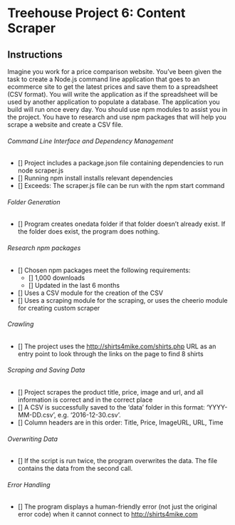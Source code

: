 # Treehouse Project 6: Content Scraper

## Instructions

Imagine you work for a price comparison website. You’ve been given the task to create a Node.js command line application that goes to an ecommerce site to get the latest prices and save them to a spreadsheet (CSV format). You will write the application as if the spreadsheet will be used by another application to populate a database. The application you build will run once every day. You should use npm modules to assist you in the project. You have to research and use npm packages that will help you scrape a website and create a CSV file.

###### Command Line Interface and Dependency Management

- [] Project includes a package.json file containing dependencies to run node scraper.js
- [] Running npm install installs relevant dependencies
- [] Exceeds: The scraper.js file can be run with the npm start command

###### Folder Generation

- [] Program creates onedata folder if that folder doesn’t already exist. If the folder does exist, the program does nothing.

###### Research npm packages

- [] Chosen npm packages meet the following requirements:
  - [] 1,000 downloads
  - [] Updated in the last 6 months
- [] Uses a CSV module for the creation of the CSV
- [] Uses a scraping module for the scraping, or uses the cheerio module for creating custom scraper

###### Crawling

- [] The project uses the http://shirts4mike.com/shirts.php URL as an entry point to look through the links on the page to find 8 shirts

###### Scraping and Saving Data

- [] Project scrapes the product title, price, image and url, and all information is correct and in the correct place
- [] A CSV is successfully saved to the ‘data’ folder in this format: ‘YYYY-MM-DD.csv’, e.g. ‘2016-12-30.csv’.
- [] Column headers are in this order: Title, Price, ImageURL, URL, Time

###### Overwriting Data

- [] If the script is run twice, the program overwrites the data. The file contains the data from the second call.

###### Error Handling

- [] The program displays a human-friendly error (not just the original error code) when it cannot connect to http://shirts4mike.com
